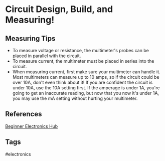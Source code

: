 # Circuit Design, Build, and Measuring! 

## Measuring Tips
* To measure voltage or resistance, the multimeter's probes can be placed in parallel with the circuit.  
* To measure current, the multimeter must be placed in series into the circuit.  
* When measuring current, first make sure your multimeter can handle it. Most multimeters can measure up to 10 amps, so if the circuit could be over 10A, don't even think about it! If you are confident the circuit is under 10A, use the 10A setting first. If the amperage is under 1A, you're going to get an inaccurate reading, but now that you now it's under 1A, you may use the mA setting without hurting your multimeter.   

## References
[Beginner Electronics Hub](../202305062158)

## Tags
#electronics

